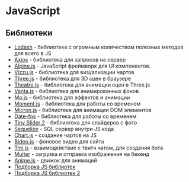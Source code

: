 # JavaScript

## Библиотеки
- [Lodash](https://lodash.com/) - библиотека с огромным количеством полезных методов для всего в JS
- [Axios](https://axios-http.com/) - библиотека для запросов на сервер
- [Alpine.js](https://alpinejs.dev/) - JavaScript фреймворк для UI компонентов.
- [Vizzu.js](https://vizzuhq.com/) - библиотека для визуализации чартов
- [Three.js](https://threejs.org/) - библиотека для 3D сцен в браузере
- [Theatre.js](https://www.theatrejs.com/) - библиотека для анимации сцен в Three.js
- [Vanta.js](https://www.vantajs.com/) - библиотека для анимированных фонов
- [Mo.js](https://mojs.github.io/) - библиотека для эффектов и анимации
- [Moment.js](https://momentjs.com/) - библиотека для работы со временем
- [Micron.js](https://github.com/webkul/micron) - библиотека для анимации DOM элементов
- [Date-fns](https://date-fns.org/) - библиотека для работы со временем
- [Tiny Slider 2](http://ganlanyuan.github.io/tiny-slider/) - библиотека для слайдеров с фото
- [Sequelize](https://sequelize.org/) - SQL сервер внутри JS кода
- [Chart.js](https://www.chartjs.org/) - создание чартов на JS
- [Bideo.js](https://rishabhp.github.io/bideo.js/) - фоновое видео для сайта
- [Tmi.js](https://tmijs.com/) - взаимодействие с твитч чатом, для создания бота
- [Multer](https://github.com/expressjs/multer) - загрузка и отправка изображения на бекенд
- [Anime.js](https://animejs.com/) - движок для анимаций
- [Подборка JS библиотек](https://habr.com/ru/post/309430/)
- [Подборка JS библиотек 2](https://proglib.io/p/25-poleznyh-plaginov-i-bibliotek-javascript-o-kotoryh-vy-mozhete-ne-znat-2021-02-25)
